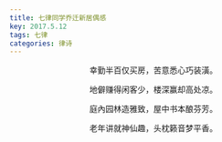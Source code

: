 ```yaml
---
title: 七律同学乔迁新居偶感
key: 2017.5.12
tags: 七律
categories: 律诗
---
```


<p align="center">幸勤半百仅买房，苦意悉心巧装潢。
</p>
<p align="center">地僻赚得闲客少，楼深赢却高处凉。
</p>
<p align="center">庭內园林造雅致，屋中书本酿芬芳。
</p>
<p align="center">老年讲就神仙趣，头枕籁音梦平香。
</p>
